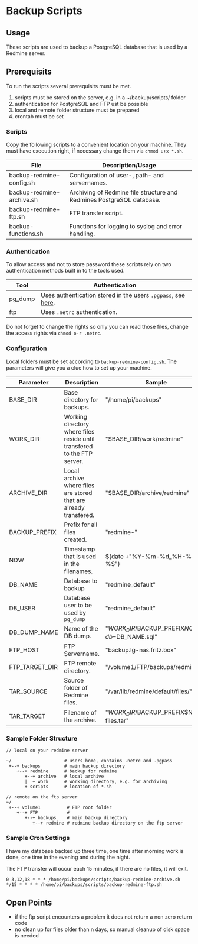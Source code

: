 # Backup Scripts

## Usage

These scripts are used to backup a PostgreSQL database that is used by a Redmine server.

## Prerequisits

To run the scripts several prerequisits must be met.

1. scripts must be stored on the server, e.g. in a ~/backup/scripts/ folder
1. authentication for PostgreSQL and FTP ust be possible
2. local and remote folder structure must be prepared
3. crontab must be set

### Scripts

Copy the following scripts to a convenient location on your machine. They must have execution right, if necessary change them via `chmod u+x *.sh`.

|File|Description/Usage|
|---|---|
|backup-redmine-config.sh|Configuration of user-, path- and servernames.|
|backup-redmine-archive.sh|Archiving of Redmine file structure and Redmines PostgreSQL database.|
|backup-redmine-ftp.sh|FTP transfer script.|
|backup-functions.sh|Functions for logging to syslog and error handling.|

### Authentication

To allow access and not to store password these scripts rely on two authentication methods built in to the tools used.

|Tool|Authentication|
|---|---|
|pg_dump|Uses authentication stored in the users `.pgpass`, see [here](http://www.postgresql.org/docs/9.1/static/libpq-pgpass.html).|
|ftp|Uses `.netrc` authentication.|

Do not forget to change the rights so only you can read those files, change the access rights via `chmod o-r .netrc`.

### Configuration

Local folders must be set according to `backup-redmine-config.sh`. The parameters will give you a clue how to set up your machine.

|Parameter|Description|Sample|
|---|---|---|
|BASE_DIR|Base directory for backups.|"/home/pi/backups"|
|WORK_DIR|Working directory where files reside until transfered to the FTP server.|"$BASE_DIR/work/redmine"|
|ARCHIVE_DIR|Local archive where files are stored that are already transfered.|"$BASE_DIR/archive/redmine"|
|BACKUP_PREFIX|Prefix for all files created.|"redmine-"|
|NOW|Timestamp that is used in the filenames.|$(date +"%Y-%m-%d_%H-%M-%S")|
|DB_NAME|Database to backup|"redmine_default"|
|DB_USER|Database user to be used by `pg_dump`|"redmine_default"|
|DB_DUMP_NAME|Name of the DB dump.|"$WORK_DIR/$BACKUP_PREFIX$NOW-db-$DB_NAME.sql"|
|FTP_HOST|FTP Servername.|"backup.lg-nas.fritz.box"|
|FTP_TARGET_DIR|FTP remote directory.|"/volume1/FTP/backups/redmine"|
|TAR_SOURCE|Source folder of Redmine files.|"/var/lib/redmine/default/files/"|
|TAR_TARGET|Filename of the archive.|"$WORK_DIR/$BACKUP_PREFIX$NOW-files.tar"|


### Sample Folder Structure

```
// local on your redmine server

~/                    # users home, contains .netrc and .pgpass
 +--+ backups         # main backup directory
    +--+ redmine      # backup for redmine
       +--+ archive   # local archive
       |  + work      # working directory, e.g. for archiving
       + scripts      # location of *.sh

// remote on the ftp server
~/
 +--+ volume1          # FTP root folder
    +--+ FTP           #
       +--+ backups    # main backup directory
          +--+ redmine # redmine backup directory on the ftp server
``` 

### Sample Cron Settings

I have my database backed up three time, one time after morning work is done, one time in the evening and during the night.

The FTP transfer will occur each 15 minutes, if there are no files, it will exit.


```
0 3,12,18 * * * /home/pi/backups/scripts/backup-redmine-archive.sh
*/15 * * * * /home/pi/backups/scripts/backup-redmine-ftp.sh
```

## Open Points

- if the ftp script encounters a problem it does not return a non zero return code
- no clean up for files older than n days, so manual cleanup of disk space is needed

